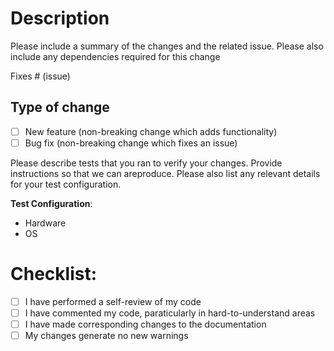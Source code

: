 # Description

Please include a summary of the changes and the related issue. Please also include any dependencies required for this change

Fixes # (issue)

## Type of change

- [ ] New feature (non-breaking change which adds functionality)
- [ ] Bug fix (non-breaking change which fixes an issue)

Please describe tests that you ran to verify your changes. Provide instructions so that we can areproduce. Please also list any relevant details for your test configuration.


**Test Configuration**:
* Hardware
* OS



# Checklist:

- [ ] I have performed a self-review of my code
- [ ] I have commented my code, paraticularly in hard-to-understand areas
- [ ] I have made corresponding changes to the documentation
- [ ] My changes generate no new warnings
